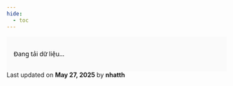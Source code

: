 ```yaml
---
hide:
  - toc
---
```


<style>
  :root {
    --bg-table: #ffffff;
    --text-color: #000000;
    --bg-header: #363793;
    --bg-row-alt: #fafafa;
    --bg-hover: #e8f4ff;
    --border-color: #ddd;
    --highlight-color: yellow;
    --filter-bg: #fff;
  }

  html[data-theme='dark'] {
    --bg-table: #1e1e1e;
    --text-color: #eeeeee;
    --bg-header: #363793;
    --bg-row-alt: #2a2a2a;
    --bg-hover: #2d3c4d;
    --border-color: #444;
    --highlight-color: #ffd700;
    --filter-bg: #2a2a2a;
  }

  #sheet-table-container {
    width: 100%;
    overflow-x: auto;
    padding: 16px;
    box-sizing: border-box;
    font-family: "Segoe UI", Roboto, Arial, sans-serif;
    background-color: var(--bg-row-alt);
    color: var(--text-color);
  }

  #sheet-table-container table {
    width: 100%;
    border-collapse: collapse;
    font-size: 0.9em;
    background: var(--bg-table);
    border: 1px solid var(--border-color);
    border-radius: 8px;
    table-layout: auto;
  }

  th,
  td {
    padding: 10px 16px;
    text-align: left;
    border-bottom: 1px solid var(--border-color);
    vertical-align: top;
    word-break: break-word;
    color: var(--text-color);
  }

  th {
    background-color: var(--bg-header);
    color: #ffffff;
    font-weight: 600;
    position: sticky;
    top: 0;
    z-index: 2;
  }

  tr:nth-child(even) td {
    background-color: var(--bg-row-alt);
  }

  tr:hover td {
    background-color: var(--bg-hover);
  }

  .filter-row input,
  .filter-row select {
    width: 100%;
    padding: 5px;
    font-size: 0.85em;
    border: 1px solid var(--border-color);
    border-radius: 4px;
    background-color: var(--filter-bg);
    color: var(--text-color);
  }

  .highlight {
    background-color: var(--highlight-color);
    font-weight: bold;
  }
</style>

<div id="sheet-table-container">
  <p>Đang tải dữ liệu...</p>
</div>

<script src="https://cdn.jsdelivr.net/npm/papaparse@5.4.1/papaparse.min.js"></script>

<script>
  const hiddenCols = [2, 7, 8, 9, 10, 11];
  let rawRows = [];
  let headers = [];

  async function loadSheetData() {
    const url = 'https://docs.google.com/spreadsheets/d/1gU5I_M2ZPrymHa8IisdXhMGiGTXr_YoyKk8Y3ewi6To/export?format=csv&gid=0';

    try {
      const response = await fetch(url);
      const text = await response.text();
      const results = Papa.parse(text, { header: false, skipEmptyLines: true });
      rawRows = results.data;
      headers = rawRows[0].filter((_, idx) => !hiddenCols.includes(idx));
      renderTable(rawRows);
    } catch (err) {
      document.getElementById('sheet-table-container').innerHTML = `<p style="color:red;">Không thể tải dữ liệu.</p>`;
    }
  }

  function renderTable(data) {
    const table = document.createElement('table');
    const thead = document.createElement('thead');
    const trHead = document.createElement('tr');
    const trFilter = document.createElement('tr');
    trFilter.classList.add('filter-row');

    headers.forEach((header, colIndex) => {
      const th = document.createElement('th');
      th.textContent = header;
      trHead.appendChild(th);

      const tdFilter = document.createElement('td');

      const sampleValues = data.slice(1).map(r => r.filter((_, idx) => !hiddenCols.includes(idx))[colIndex]);
      const isNumeric = sampleValues.every(v => !isNaN(v));
      const uniqueVals = [...new Set(sampleValues.filter(v => v !== ''))];

      if (uniqueVals.length <= 10 && !isNumeric) {
        const select = document.createElement('select');
        const optAll = document.createElement('option');
        optAll.value = '';
        optAll.textContent = '-- Tất cả --';
        select.appendChild(optAll);
        uniqueVals.sort().forEach(val => {
          const opt = document.createElement('option');
          opt.value = val;
          opt.textContent = val;
          select.appendChild(opt);
        });
        select.onchange = applyFilter;
        tdFilter.appendChild(select);
      } else {
        const input = document.createElement('input');
        input.placeholder = 'Lọc...';
        input.oninput = applyFilter;
        tdFilter.appendChild(input);
      }

      trFilter.appendChild(tdFilter);
    });

    thead.appendChild(trHead);
    thead.appendChild(trFilter);
    table.appendChild(thead);

    const tbody = document.createElement('tbody');
    table.appendChild(tbody);
    const container = document.getElementById('sheet-table-container');
    container.innerHTML = '';
    container.appendChild(table);

    applyFilter(); // ban đầu render hết
  }

  function highlightMatch(text, keyword) {
    if (!keyword) return text;
    const pattern = new RegExp(`(${keyword})`, 'gi');
    return text.replace(pattern, `<span class="highlight">$1</span>`);
  }

  function applyFilter() {
    const table = document.querySelector('#sheet-table-container table');
    const filters = Array.from(table.querySelectorAll('.filter-row td')).map(td => {
      const input = td.querySelector('input, select');
      return input ? input.value.trim().toLowerCase() : '';
    });

    const tbody = table.querySelector('tbody');
    tbody.innerHTML = '';

    rawRows.slice(1).forEach(row => {
      const visibleRow = row.filter((_, idx) => !hiddenCols.includes(idx));
      const match = visibleRow.every((cell, idx) => {
        const filterVal = filters[idx];
        if (!filterVal) return true;
        return cell.toLowerCase().includes(filterVal);
      });

      if (match) {
        const tr = document.createElement('tr');
        visibleRow.forEach((cell, idx) => {
          const td = document.createElement('td');
          const keyword = filters[idx];
          td.innerHTML = highlightMatch(cell, keyword);
          tr.appendChild(td);
        });
        tbody.appendChild(tr);
      }
    });
  }

  loadSheetData();
</script>

<div class="last-updated">Last updated on <strong>May 27, 2025</strong> by <strong>nhatth</strong></div>
